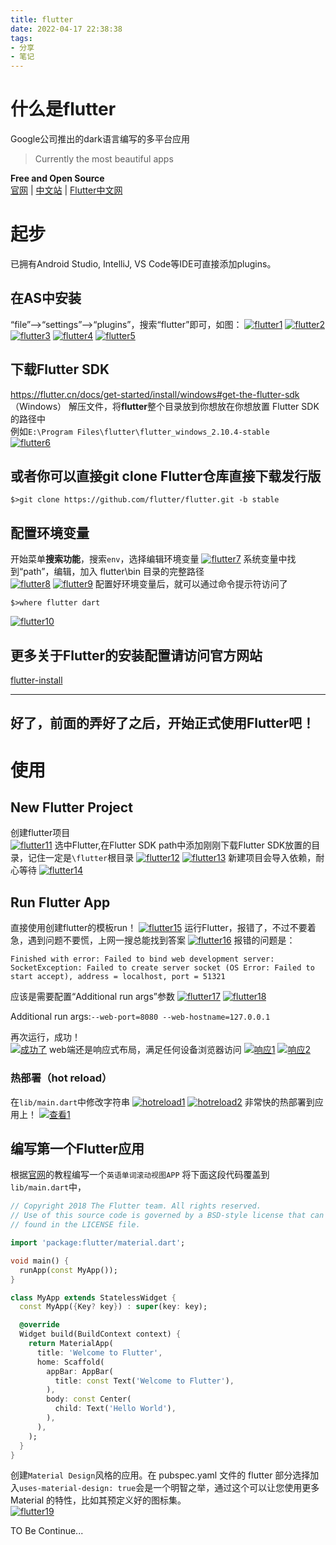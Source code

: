 ```yaml
---
title: flutter
date: 2022-04-17 22:38:38
tags:
- 分享
- 笔记
---
```

# 什么是flutter
Google公司推出的dark语言编写的多平台应用
> Currently the most beautiful apps  

**Free and Open Source**  
[官网](https://flutter.dev/) | [中文站](https://flutter.cn/) | [Flutter中文网](https://flutterchina.club/)
# 起步
已拥有Android Studio, IntelliJ, VS Code等IDE可直接添加plugins。  
## 在AS中安装
“file”-->“settings”-->“plugins”，搜索“flutter”即可，如图：
[![flutter1](https://s1.ax1x.com/2022/04/18/LaJ2If.png)](https://imgtu.com/i/LaJ2If)
[![flutter2](https://s1.ax1x.com/2022/04/18/LaJhRg.png)](https://imgtu.com/i/LaJhRg)
[![flutter3](https://s1.ax1x.com/2022/04/18/LaJWi8.png)](https://imgtu.com/i/LaJWi8)
[![flutter4](https://s1.ax1x.com/2022/04/18/LaJgdP.png)](https://imgtu.com/i/LaJgdP)
[![flutter5](https://s1.ax1x.com/2022/04/18/LaJfJS.png)](https://imgtu.com/i/LaJfJS)
## 下载Flutter SDK
https://flutter.cn/docs/get-started/install/windows#get-the-flutter-sdk  
（Windows）
解压文件，将**flutter**整个目录放到你想放在你想放置 Flutter SDK 的路径中  
例如`E:\Program Files\flutter\flutter_windows_2.10.4-stable`  
[![flutter6](https://s1.ax1x.com/2022/04/18/LaJnaV.png)](https://imgtu.com/i/LaJnaV)

## 或者你可以直接git clone Flutter仓库直接下载发行版
```shell
$>git clone https://github.com/flutter/flutter.git -b stable
```

## 配置环境变量
开始菜单**搜索功能**，搜索`env`，选择编辑环境变量
[![flutter7](https://s1.ax1x.com/2022/04/18/LaJVrn.png)](https://imgtu.com/i/LaJVrn)
系统变量中找到“path”，编辑，加入 flutter\bin 目录的完整路径  
[![flutter8](https://s1.ax1x.com/2022/04/18/LaJZbq.png)](https://imgtu.com/i/LaJZbq)
[![flutter9](https://s1.ax1x.com/2022/04/18/LaJmV0.png)](https://imgtu.com/i/LaJmV0)
配置好环境变量后，就可以通过命令提示符访问了  
```shell
$>where flutter dart
```
[![flutter10](https://s1.ax1x.com/2022/04/18/LaJl24.png)](https://imgtu.com/i/LaJl24)


## 更多关于Flutter的安装配置请访问官方网站
[flutter-install](https://flutter.cn/docs/get-started/install)

<hr/>

## 好了，前面的弄好了之后，开始正式使用Flutter吧！
# 使用
## New Flutter Project
创建flutter项目  
[![flutter11](https://s1.ax1x.com/2022/04/18/LaJQGF.png)](https://imgtu.com/i/LaJQGF)
选中Flutter,在Flutter SDK path中添加刚刚下载Flutter SDK放置的目录，记住一定是`\flutter`根目录
[![flutter12](https://s1.ax1x.com/2022/04/18/LaJMPU.png)](https://imgtu.com/i/LaJMPU)
[![flutter13](https://s1.ax1x.com/2022/04/18/LaJ1xJ.png)](https://imgtu.com/i/LaJ1xJ)
新建项目会导入依赖，耐心等待
[![flutter14](https://s1.ax1x.com/2022/04/18/LaJ8M9.png)](https://imgtu.com/i/LaJ8M9)
## Run Flutter App
直接使用创建flutter的模板run！
[![flutter15](https://s1.ax1x.com/2022/04/18/LaJGrR.png)](https://imgtu.com/i/LaJGrR)
运行Flutter，报错了，不过不要着急，遇到问题不要慌，上网一搜总能找到答案
[![flutter16](https://s1.ax1x.com/2022/04/18/LaJJq1.png)](https://imgtu.com/i/LaJJq1)
报错的问题是：
```
Finished with error: Failed to bind web development server:
SocketException: Failed to create server socket (OS Error: Failed to start accept), address = localhost, port = 51321
```
应该是需要配置“Additional run args”参数
[![flutter17](https://s1.ax1x.com/2022/04/18/LaJtVx.png)](https://imgtu.com/i/LaJtVx)
[![flutter18](https://s1.ax1x.com/2022/04/18/LaJNa6.png)](https://imgtu.com/i/LaJNa6)

Additional run args:`--web-port=8080 --web-hostname=127.0.0.1`  

再次运行，成功！  
[![成功了](https://s1.ax1x.com/2022/04/18/LaJBxH.png)](https://imgtu.com/i/LaJBxH)
web端还是响应式布局，满足任何设备浏览器访问
[![响应1](https://s1.ax1x.com/2022/04/18/LaJrMd.png)](https://imgtu.com/i/LaJrMd)
[![响应2](https://s1.ax1x.com/2022/04/18/LaJssA.png)](https://imgtu.com/i/LaJssA)
### 热部署（hot reload）
在`lib/main.dart`中修改字符串
[![hotreload1](https://s1.ax1x.com/2022/04/18/LaJdPO.png)](https://imgtu.com/i/LaJdPO)
[![hotreload2](https://s1.ax1x.com/2022/04/18/LaJ0Re.png)](https://imgtu.com/i/LaJ0Re)
非常快的热部署到应用上！
[![查看1](https://s1.ax1x.com/2022/04/18/LaJwGD.png)](https://imgtu.com/i/LaJwGD)

## 编写第一个Flutter应用
根据[官网](https://flutter.cn/docs/get-started/codelab)的教程编写一个`英语单词滚动视图APP` 
将下面这段代码覆盖到`lib/main.dart`中，
```dart
// Copyright 2018 The Flutter team. All rights reserved.
// Use of this source code is governed by a BSD-style license that can be
// found in the LICENSE file.

import 'package:flutter/material.dart';

void main() {
  runApp(const MyApp());
}

class MyApp extends StatelessWidget {
  const MyApp({Key? key}) : super(key: key);

  @override
  Widget build(BuildContext context) {
    return MaterialApp(
      title: 'Welcome to Flutter',
      home: Scaffold(
        appBar: AppBar(
          title: const Text('Welcome to Flutter'),
        ),
        body: const Center(
          child: Text('Hello World'),
        ),
      ),
    );
  }
}
```
创建`Material Design`风格的应用。在 pubspec.yaml 文件的 flutter 部分选择加入`uses-material-design: true`会是一个明智之举，通过这个可以让您使用更多 Material 的特性，比如其预定义好的图标集。  
[![flutter19](https://s1.ax1x.com/2022/04/18/LaJUIK.png)](https://imgtu.com/i/LaJUIK)


TO Be Continue...